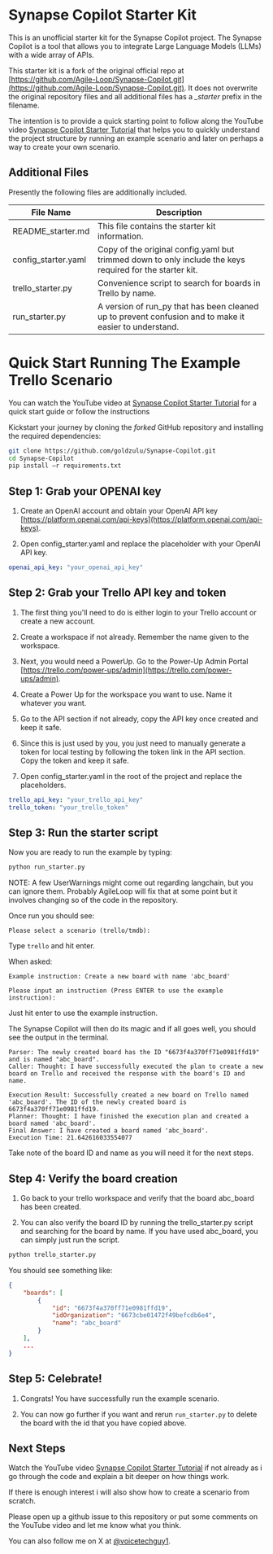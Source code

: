 # **Synapse Copilot Starter Kit**

This is an unofficial starter kit for the Synapse Copilot project. The Synapse Copilot is a tool that allows you to integrate Large Language Models (LLMs) with a wide array of APIs. 

This starter kit is a fork of the original official repo at [https://github.com/Agile-Loop/Synapse-Copilot.git](https://github.com/Agile-Loop/Synapse-Copilot.git). It does not overwrite the original repository files and all additional files has a *_starter* prefix in the filename.

The intention is to provide a quick starting point to follow along the YouTube video [Synapse Copilot Starter Tutorial](https://www.youtube.com/watch?v=xxx) that helps you to quickly understand the project structure by running an example scenario and later on perhaps a way to create your own scenario.

## **Additional Files**
Presently the following files are additionally included.


| File Name           | Description                                                                                                  |
|---------------------|--------------------------------------------------------------------------------------------------------------|
| README_starter.md   | This file contains the starter kit information.                                                               |
| config_starter.yaml | Copy of the original config.yaml but trimmed down to only include the keys required for the starter kit.    |
| trello_starter.py   | Convenience script to search for boards in Trello by name.                                                    |
| run_starter.py      | A version of run_py that has been cleaned up to prevent confusion and to make it easier to understand.      |

# **Quick Start Running The Example Trello Scenario**

You can watch the YouTube video at [Synapse Copilot Starter Tutorial](https://www.youtube.com/watch?v=3Q6J9Q1Q9ZQ) for a quick start guide or follow the instructions

Kickstart your journey by cloning the *forked* GitHub repository and installing the required dependencies:

```bash
git clone https://github.com/goldzulu/Synapse-Copilot.git
cd Synapse-Copilot
pip install –r requirements.txt
```

## **Step 1: Grab your OPENAI key**

1. Create an OpenAI account and obtain your OpenAI API key [https://platform.openai.com/api-keys](https://platform.openai.com/api-keys).

2. Open config_starter.yaml and replace the placeholder with your OpenAI API key.

```yaml
openai_api_key: "your_openai_api_key"
```

## **Step 2: Grab your Trello API key and token**

1. The first thing you'll need to do is either login to your Trello 
account or create a new account.

2. Create a workspace if not already. Remember the name given to the workspace.

3. Next, you would need a PowerUp. Go to the Power-Up Admin Portal [https://trello.com/power-ups/admin](https://trello.com/power-ups/admin).

4. Create a Power Up for the workspace you want to use. Name it whatever you want.

5. Go to the API section if not already, copy the API key once created and keep it safe.

6. Since this is just used by you, you just need to manually generate a token for local testing by following the token link in the API section. Copy the token and keep it safe.

7. Open config_starter.yaml in the root of the project and replace the placeholders.

```yaml
trello_api_key: "your_trello_api_key"
trello_token: "your_trello_token"
```

## **Step 3: Run the starter script**

Now you are ready to run the example by typing:

```bash
python run_starter.py
```

NOTE: A few UserWarnings might come out regarding langchain, but you can ignore them. Probably AgileLoop will fix that at some point but it involves changing so of the code in the repository.

Once run you should see:

```
Please select a scenario (trello/tmdb):
```

Type ```trello``` and hit enter.

When asked:

```
Example instruction: Create a new board with name 'abc_board'

Please input an instruction (Press ENTER to use the example instruction):
```

Just hit enter to use the example instruction.

The Synapse Copilot will then do its magic and if all goes well, you should see the output in the terminal.

```
Parser: The newly created board has the ID "6673f4a370ff71e0981ffd19" and is named "abc_board".
Caller: Thought: I have successfully executed the plan to create a new board on Trello and received the response with the board's ID and name.

Execution Result: Successfully created a new board on Trello named 'abc_board'. The ID of the newly created board is 6673f4a370ff71e0981ffd19.
Planner: Thought: I have finished the execution plan and created a board named 'abc_board'.
Final Answer: I have created a board named 'abc_board'.
Execution Time: 21.642616033554077
```

Take note of the board ID and name as you will need it for the next steps.

## **Step 4: Verify the board creation**

1. Go back to your trello workspace and verify that the board abc_board has been created.

2. You can also verify the board ID by running the trello_starter.py script and searching for the board by name. If you have used abc_board, you can simply just run the script.

```bash
python trello_starter.py
```

You should see something like:

```json
{
    "boards": [
        {
            "id": "6673f4a370ff71e0981ffd19",
            "idOrganization": "6673cbe01472f49befcdb6e4",
            "name": "abc_board"
        }
    ],
    ...
}
```

## **Step 5: Celebrate!**

1. Congrats! You have successfully run the example scenario.

2. You can now go further if you want and rerun ```run_starter.py``` to delete the board with the id that you have copied above.

## Next Steps

Watch the YouTube video [Synapse Copilot Starter Tutorial](https://www.youtube.com/watch?v=xxx) if not already as i go through the code and explain a bit deeper on how things work.

If there is enough interest i will also show how to create a scenario from scratch.

Please open up a github issue to this repository or put some comments on the YouTube video and let me know what you think.

You can also follow me on X at [@voicetechguy1](https://x.com/voicetechguy1).